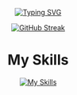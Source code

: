  
  
 

 
  
 

 <div align ="center">
  
[![Typing SVG](https://readme-typing-svg.herokuapp.com?font=Amarante&size=26&pause=1000&color=F70000&center=true&vCenter=true&random=false&width=435&lines=I'm+Lucas+but+everyone+knows+me+as;Bokorni)](https://git.io/typing-svg)


 [![GitHub Streak](https://github-readme-streak-stats.herokuapp.com?user=bokorni&theme=youtube-dark&card_width=900)](https://git.io/streak-stats)

 
<h1>My Skills</h1>
 

[![My Skills](https://skillicons.dev/icons?i=html,css,js,vue,mysql,figma,bash,git,github,md,vscode,vercel,windows,notion)](https://skillicons.dev)

 </div>
 

